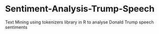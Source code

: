 # Sentiment-Analysis-Trump-Speech

Text Mining using tokenizers library in R to analyse Donald Trump speech sentiments
